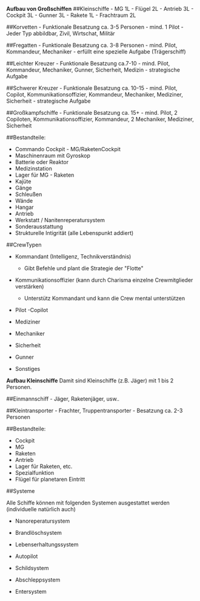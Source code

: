 **Aufbau von Großschiffen** 
##Kleinschiffe
	- MG 1L
	- Flügel 2L
	- Antrieb 3L
	- Cockpit 3L
	- Gunner 3L
	- Rakete 1L
	- Frachtraum 2L

##Korvetten
	- Funktionale Besatzung ca. 3-5 Personen
	- mind. 1 Pilot
	- Jeder Typ abbildbar, Zivil, Wirtschat, Militär

##Fregatten
	- Funktionale Besatzung ca. 3-8 Personen
	- mind. Pilot, Kommandeur, Mechaniker
	- erfüllt eine spezielle Aufgabe (Trägerschiff)

##Leichter Kreuzer
	- Funktionale Besatzung ca.7-10 
	- mind. Pilot, Kommandeur, Mechaniker, Gunner, Sicherheit, Medizin
	- strategische Aufgabe

##Schwerer Kreuzer
	- Funktionale Besatzung ca. 10-15 
	- mind. Pilot, Copilot, Kommunikationsoffizier, Kommandeur, Mechaniker, Mediziner, Sicherheit 
	- strategische Aufgabe


##Großkampfschiffe
	- Funktionale Besatzung ca. 15+
	- mind. Pilot, 2 Copiloten, Kommunikationsoffizier, Kommandeur, 2 Mechaniker, Mediziner, Sicherheit 

##Bestandteile:
- Commando Cockpit - MG/RaketenCockpit 
- Maschinenraum mit Gyroskop
- Batterie oder Reaktor
- Medizinstation
- Lager für MG - Raketen 
- Kajüte
- Gänge 
- Schleußen
- Wände
- Hangar 
- Antrieb
- Werkstatt / Nanitenreperatursystem
- Sonderausstattung
- Strukturelle Intigrität (alle Lebenspunkt addiert)

##CrewTypen
- Kommandant (Intelligenz, Technikverständnis)
	- Gibt Befehle und plant die Strategie der "Flotte"

- Kommunikationsoffizier (kann durch Charisma einzelne Crewmitglieder verstärken)
	- Unterstütz Kommandant und kann die Crew mental unterstützen
- Pilot 
-Copilot 
- Mediziner 
- Mechaniker 
- Sicherheit 
- Gunner 
- Sonstiges


**Aufbau Kleinschiffe**
Damit sind Kleinschiffe (z.B. Jäger) mit 1 bis 2 Personen.

##Einmannschiff
	- Jäger, Raketenjäger, usw..
	
##Kleintransporter
	- Frachter, Truppentransporter
	- Besatzung ca. 2-3 Personen

##Bestandteile:
- Cockpit
- MG
- Raketen
- Antrieb
- Lager für Raketen, etc.
- Spezialfunktion
- Flügel für planetaren Eintritt


##Systeme

Alle Schiffe können mit folgenden Systemen ausgestattet werden (individuelle natürlich auch)

- Nanoreperatursystem

- Brandlöschsystem

- Lebenserhaltungssystem

- Autopilot

- Schildsystem

- Abschleppsystem

- Entersystem

